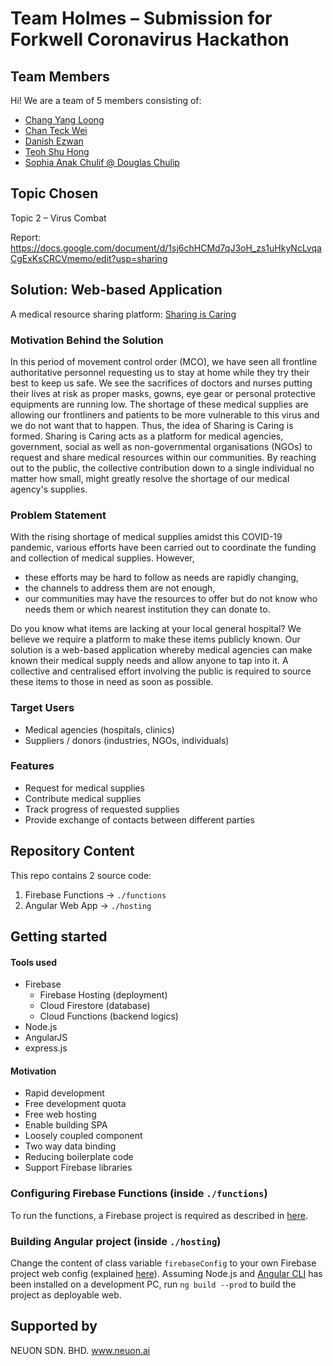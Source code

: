 # Team Holmes &#8211; Submission for Forkwell Coronavirus Hackathon

## Team Members
Hi! We are a team of 5 members consisting of:
* [Chang Yang Loong](https://github.com/changyangloong)
* [Chan Teck Wei](https://github.com/chantw)
* [Danish Ezwan](https://github.com/coffeestains1908)
* [Teoh Shu Hong](https://github.com/Harlley7289)
* [Sophia Anak Chulif @ Douglas Chulip](https://github.com/sophiadouglas)

## Topic Chosen
Topic 2 &#8211; Virus Combat

Report: https://docs.google.com/document/d/1sj6chHCMd7qJ3oH_zs1uHkyNcLvqaCgExKsCRCVmemo/edit?usp=sharing

## Solution: Web-based Application
A medical resource sharing platform: [Sharing is Caring](https://neuon-hackathon-holmes.web.app/)

### Motivation Behind the Solution
In this period of movement control order (MCO), we have seen all frontline authoritative personnel requesting us to 
stay at home while they try their best to keep us safe. We see the sacrifices of doctors and nurses putting their lives at risk 
as proper masks, gowns, eye gear or personal protective equipments are running low. The shortage of these medical supplies
are allowing our frontliners and patients to be more vulnerable to this virus and we do not want that to happen. Thus, the idea 
of Sharing is Caring is formed. Sharing is Caring acts as a platform for medical agencies, government, social as well as non-governmental organisations (NGOs) to request and share medical resources within our communities. By reaching out to the public, the 
collective contribution down to a single individual no matter how small, might greatly resolve the shortage of our medical agency's supplies. 

### Problem Statement
With the rising shortage of medical supplies amidst this COVID-19 pandemic, various efforts have been carried out 
to coordinate the funding and collection of medical supplies. However, 
* these efforts may be hard to follow as needs are rapidly changing,
* the channels to address them are not enough,
* our communities may have the resources to offer but do not know who needs them or which nearest institution they 
can donate to. 

Do you know what items are lacking at your local general hospital? We believe we require a platform to make these 
items publicly known. Our solution is a web-based application whereby medical agencies can make known their 
medical supply needs and allow anyone to tap into it. A collective and centralised effort involving the public 
is required to source these items to those in need as soon as possible.

### Target Users
* Medical agencies (hospitals, clinics)
* Suppliers / donors (industries, NGOs, individuals)

### Features
* Request for medical supplies
* Contribute medical supplies
* Track progress of requested supplies
* Provide exchange of contacts between different parties

## Repository Content
This repo contains 2 source code:
1. Firebase Functions -> `./functions`
2. Angular Web App -> `./hosting`

## Getting started

#### Tools used
* Firebase
  * Firebase Hosting (deployment)
  * Cloud Firestore (database)
  * Cloud Functions (backend logics)
* Node.js
* AngularJS
* express.js

#### Motivation
* Rapid development
* Free development quota 
* Free web hosting
* Enable building SPA
* Loosely coupled component
* Two way data binding
* Reducing boilerplate code
* Support Firebase libraries

### Configuring Firebase Functions (inside `./functions`)
To run the functions, a Firebase project is required as described in [here](https://firebase.google.com/docs/functions/get-started).

### Building Angular project (inside `./hosting`)
Change the content of class variable `firebaseConfig` to your own Firebase project web config (explained [here](https://support.google.com/firebase/answer/7015592?hl=en)). Assuming Node.js and [Angular CLI](https://angular.io/guide/setup-local) has been installed on a development PC, run `ng build --prod` to build the project as deployable web.

## Supported by
NEUON SDN. BHD.
www.neuon.ai
